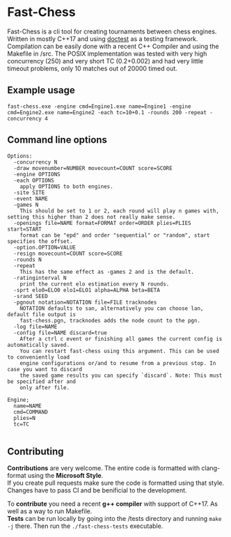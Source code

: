 # Fast-Chess

Fast-Chess is a cli tool for creating tournaments between chess engines. Written in mostly C++17 and using [doctest](https://github.com/doctest/doctest) as a testing framework. Compilation can be easily done with a recent C++ Compiler and using the Makefile in /src.
The POSIX implementation was tested with very high concurrency (250) and very short TC (0.2+0.002) and had very little timeout problems, only 10 matches out of 20000 timed out.

## Example usage

```
fast-chess.exe -engine cmd=Engine1.exe name=Engine1 -engine cmd=Engine2.exe name=Engine2 -each tc=10+0.1 -rounds 200 -repeat -concurrency 4
```

## Command line options

```
Options:
  -concurrency N
  -draw movenumber=NUMBER movecount=COUNT score=SCORE
  -engine OPTIONS
  -each OPTIONS
    apply OPTIONS to both engines.
  -site SITE
  -event NAME
  -games N
    This should be set to 1 or 2, each round will play n games with, setting this higher than 2 does not really make sense.
  -openings file=NAME format=FORMAT order=ORDER plies=PLIES start=START
    format can be "epd" and order "sequential" or "random", start specifies the offset.
  -option.OPTION=VALUE
  -resign movecount=COUNT score=SCORE
  -rounds N
  -repeat
    This has the same effect as -games 2 and is the default.
  -ratinginterval N
    print the current elo estimation every N rounds.
  -sprt elo0=ELO0 elo1=ELO1 alpha=ALPHA beta=BETA
  -srand SEED
  -pgnout notation=NOTATION file=FILE tracknodes
    NOTATION defaults to san, alternatively you can choose lan, default file output is
    fast-chess.pgn, tracknodes adds the node count to the pgn.
  -log file=NAME
  -config file=NAME discard=true
    After a ctrl c event or finishing all games the current config is automatically saved.
    You can restart fast-chess using this argument. This can be used to conveniently load
    engine configurations or/and to resume from a previous stop. In case you want to discard
    the saved game results you can specify `discard`. Note: This must be specified after and
    only after file.

Engine;
  name=NAME
  cmd=COMMAND
  plies=N
  tc=TC
  
```

## Contributing

__Contributions__ are very welcome.
The entire code is formatted with clang-format using the __Microsoft Style__.  
If you create pull requests make sure the code is formatted using that style.  
Changes have to pass CI and be benificial to the development.  

To __contribute__ you need a recent __g++ compiler__ with support of C++17. As well as a way to run Makefile.  
__Tests__ can be run locally by going into the /tests directory and running `make -j` there. Then run the `./fast-chess-tests` executable.
